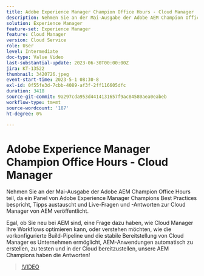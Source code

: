 ```yaml
---
title: Adobe Experience Manager Champion Office Hours - Cloud Manager
description: Nehmen Sie an der Mai-Ausgabe der Adobe AEM Champion Office Hours teil, da ein Panel von Adobe Experience Manager Champions Best Practices bespricht, Tipps austauscht und an einer Live-Q&A rund um die Cloud Manager von AEM teilnimmt. Ganz gleich, ob Sie neu bei AEM sind, eine Frage dazu haben, wie Cloud Manager Ihre Workflows optimieren kann oder verstehen möchten, wie die vorkonfigurierte Build-Pipeline und die stabile Bereitstellung von Cloud Manager es Unternehmen ermöglicht, AEM-Anwendungen automatisch zu erstellen, zu testen und in der Cloud bereitzustellen, haben unsere AEM Champions die Antworten!
solution: Experience Manager
feature-set: Experience Manager
feature: Cloud Manager
version: Cloud Service
role: User
level: Intermediate
doc-type: Value Video
last-substantial-update: 2023-06-30T00:00:00Z
jira: KT-13522
thumbnail: 3420726.jpeg
event-start-time: 2023-5-1 08:30-8
exl-id: 0f55fe3d-7cbb-4089-af3f-2ff116605dfc
duration: 3418
source-git-commit: 9a297cda953d4414131657f9ac84580aea0eabeb
workflow-type: tm+mt
source-wordcount: '187'
ht-degree: 0%

---
```


# Adobe Experience Manager Champion Office Hours - Cloud Manager

Nehmen Sie an der Mai-Ausgabe der Adobe AEM Champion Office Hours teil, da ein Panel von Adobe Experience Manager Champions Best Practices bespricht, Tipps austauscht und Live-Fragen und -Antworten zur Cloud Manager von AEM veröffentlicht.

Egal, ob Sie neu bei AEM sind, eine Frage dazu haben, wie Cloud Manager Ihre Workflows optimieren kann, oder verstehen möchten, wie die vorkonfigurierte Build-Pipeline und die stabile Bereitstellung von Cloud Manager es Unternehmen ermöglicht, AEM-Anwendungen automatisch zu erstellen, zu testen und in der Cloud bereitzustellen, unsere AEM Champions haben die Antworten!

>[!VIDEO](https://video.tv.adobe.com/v/3420726/?learn=on)
